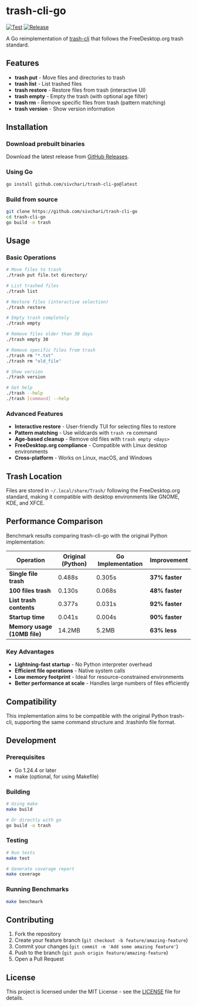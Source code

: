 # trash-cli-go

[![Test](https://github.com/sivchari/trash-cli-go/actions/workflows/test.yml/badge.svg)](https://github.com/sivchari/trash-cli-go/actions/workflows/test.yml)
[![Release](https://github.com/sivchari/trash-cli-go/actions/workflows/release.yml/badge.svg)](https://github.com/sivchari/trash-cli-go/actions/workflows/release.yml)

A Go reimplementation of [trash-cli](https://github.com/andreafrancia/trash-cli) that follows the FreeDesktop.org trash standard.

## Features

- **trash put** - Move files and directories to trash
- **trash list** - List trashed files  
- **trash restore** - Restore files from trash (interactive UI)
- **trash empty** - Empty the trash (with optional age filter)
- **trash rm** - Remove specific files from trash (pattern matching)
- **trash version** - Show version information

## Installation

### Download prebuilt binaries

Download the latest release from [GitHub Releases](https://github.com/sivchari/trash-cli-go/releases).

### Using Go

```bash
go install github.com/sivchari/trash-cli-go@latest
```

### Build from source

```bash
git clone https://github.com/sivchari/trash-cli-go
cd trash-cli-go
go build -o trash
```


## Usage

### Basic Operations

```bash
# Move files to trash
./trash put file.txt directory/

# List trashed files
./trash list

# Restore files (interactive selection)
./trash restore

# Empty trash completely
./trash empty

# Remove files older than 30 days
./trash empty 30

# Remove specific files from trash
./trash rm "*.txt"
./trash rm "old_file"

# Show version
./trash version

# Get help
./trash --help
./trash [command] --help
```

### Advanced Features

- **Interactive restore** - User-friendly TUI for selecting files to restore
- **Pattern matching** - Use wildcards with `trash rm` command
- **Age-based cleanup** - Remove old files with `trash empty <days>`
- **FreeDesktop.org compliance** - Compatible with Linux desktop environments
- **Cross-platform** - Works on Linux, macOS, and Windows

## Trash Location

Files are stored in `~/.local/share/Trash/` following the FreeDesktop.org standard, making it compatible with desktop environments like GNOME, KDE, and XFCE.

## Performance Comparison

Benchmark results comparing trash-cli-go with the original Python implementation:

| Operation | Original (Python) | Go Implementation | Improvement |
|-----------|------------------|-------------------|-------------|
| **Single file trash** | 0.488s | 0.305s | **37% faster** |
| **100 files trash** | 0.130s | 0.068s | **48% faster** |
| **List trash contents** | 0.377s | 0.031s | **92% faster** |
| **Startup time** | 0.041s | 0.004s | **90% faster** |
| **Memory usage (10MB file)** | 14.2MB | 5.2MB | **63% less** |

### Key Advantages

- **Lightning-fast startup** - No Python interpreter overhead
- **Efficient file operations** - Native system calls
- **Low memory footprint** - Ideal for resource-constrained environments
- **Better performance at scale** - Handles large numbers of files efficiently

## Compatibility

This implementation aims to be compatible with the original Python trash-cli, supporting the same command structure and .trashinfo file format.

## Development

### Prerequisites

- Go 1.24.4 or later
- make (optional, for using Makefile)

### Building

```bash
# Using make
make build

# Or directly with go
go build -o trash
```

### Testing

```bash
# Run tests
make test

# Generate coverage report
make coverage
```

### Running Benchmarks

```bash
make benchmark
```

## Contributing

1. Fork the repository
2. Create your feature branch (`git checkout -b feature/amazing-feature`)
3. Commit your changes (`git commit -m 'Add some amazing feature'`)
4. Push to the branch (`git push origin feature/amazing-feature`)
5. Open a Pull Request

## License

This project is licensed under the MIT License - see the [LICENSE](LICENSE) file for details.